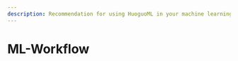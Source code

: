 ```yaml
---
description: Recommendation for using HuoguoML in your machine learning workflow
---
```


# ML-Workflow

